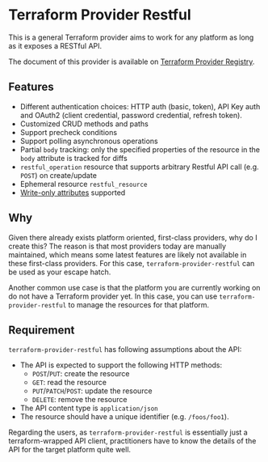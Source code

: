 # Terraform Provider Restful

This is a general Terraform provider aims to work for any platform as long as it exposes a RESTful API.

The document of this provider is available on [Terraform Provider Registry](https://registry.terraform.io/providers/magodo/restful/latest/docs).

## Features

- Different authentication choices: HTTP auth (basic, token), API Key auth and OAuth2 (client credential, password credential, refresh token).
- Customized CRUD methods and paths
- Support precheck conditions
- Support polling asynchronous operations
- Partial `body` tracking: only the specified properties of the resource in the `body` attribute is tracked for diffs
- `restful_operation` resource that supports arbitrary Restful API call (e.g. `POST`) on create/update
- Ephemeral resource `restful_resource`
- [Write-only attributes](https://developer.hashicorp.com/terraform/plugin/framework/resources/write-only-arguments) supported

## Why

Given there already exists platform oriented, first-class providers, why do I create this? The reason is that most providers today are manually maintained, which means some latest features are likely not available in these first-class providers. For this case, `terraform-provider-restful` can be used as your escape hatch.

Another common use case is that the platform you are currently working on do not have a Terraform provider yet. In this case, you can use `terraform-provider-restful` to manage the resources for that platform.

## Requirement

`terraform-provider-restful` has following assumptions about the API:

- The API is expected to support the following HTTP methods:
    - `POST`/`PUT`: create the resource
    - `GET`: read the resource
    - `PUT`/`PATCH`/`POST`: update the resource
    - `DELETE`: remove the resource
- The API content type is `application/json`
- The resource should have a unique identifier (e.g. `/foos/foo1`).

Regarding the users, as `terraform-provider-restful` is essentially just a terraform-wrapped API client, practitioners have to know the details of the API for the target platform quite well.
